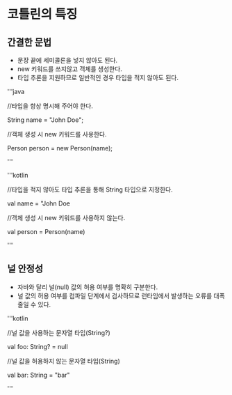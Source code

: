 # 코틀린의 특징

##  간결한 문법

- 문장 끝에 세미콜론을 넣지 않아도 된다.
- new 키워드를 쓰지않고 객체를 생성한다.
- 타입 추론을 지원하므로 일반적인 경우 타입을 적지 않아도 된다.

'''java

//타입을 항상 명시해 주어야 한다.

String name = "John Doe";

//객체 생성 시 new 키워드를 사용한다.

Person person = new Person(name);

'''

'''kotlin

//타입을 적지 않아도 타입 추론을 통해 String 타입으로 지정한다.

val name = "John Doe



//객체 생성 시 new 키워드를 사용하지 않는다.

val person = Person(name)

'''

## 널 안정성

- 자바와 달리 널(null) 값의 허용 여부를 명확히 구분한다.
- 널 값의 허용 여부를 컴파일 단계에서 검사하므로 런타임에서 발생하는 오류를 대폭 줄일 수 있다.

'''kotlin

//널 값을 사용하는 문자열 타입(String?)

val foo: String? = null



//널 값을 허용하지 않는 문자열 타입(String)

val bar: String = "bar"

'''

### 

